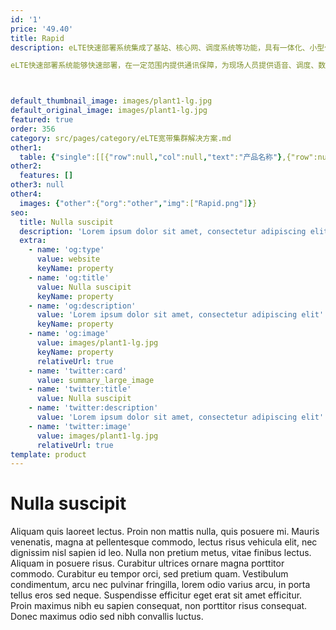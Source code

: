 ```yaml
---
id: '1'
price: '49.40'
title: Rapid
description: eLTE快速部署系统集成了基站、核心网、调度系统等功能，具有一体化、小型化的特点，特别适合紧急情况下需要快速部署的场景，比如网络瘫痪及大事件等情况。

eLTE快速部署系统能够快速部署，在一定范围内提供通讯保障，为现场人员提供语音、调度、数据传输、视频监控等业务，并支持微波和卫星等多种回传方式。



default_thumbnail_image: images/plant1-lg.jpg
default_original_image: images/plant1-lg.jpg
featured: true
order: 356
category: src/pages/category/eLTE宽带集群解决方案.md
other1: 
  table: {"single":[[{"row":null,"col":null,"text":"产品名称"},{"row":null,"col":null,"text":"Rapid快速部署系统"}],[{"row":null,"col":null,"text":"工作模式"},{"row":null,"col":null,"text":"LTE TDD "}],[{"row":null,"col":null,"text":"主机箱"},{"row":null,"col":null,"text":"必配 "}],[{"row":null,"col":null,"text":"射频箱"},{"row":null,"col":null,"text":"按频段选配"}],[{"row":null,"col":null,"text":"笔记本电脑"},{"row":null,"col":null,"text":"软件必配，硬件选配"}],[{"row":null,"col":null,"text":"电源箱"},{"row":null,"col":null,"text":"选配"}],[{"row":null,"col":null,"text":"天馈箱"},{"row":null,"col":null,"text":"根据场景选配 "}],[{"row":null,"col":null,"text":"车载部件"},{"row":null,"col":null,"text":"选配"}]]}
other2:
  features: []
other3: null
other4:
  images: {"other":{"org":"other","img":["Rapid.png"]}}
seo:
  title: Nulla suscipit
  description: 'Lorem ipsum dolor sit amet, consectetur adipiscing elit'
  extra:
    - name: 'og:type'
      value: website
      keyName: property
    - name: 'og:title'
      value: Nulla suscipit
      keyName: property
    - name: 'og:description'
      value: 'Lorem ipsum dolor sit amet, consectetur adipiscing elit'
      keyName: property
    - name: 'og:image'
      value: images/plant1-lg.jpg
      keyName: property
      relativeUrl: true
    - name: 'twitter:card'
      value: summary_large_image
    - name: 'twitter:title'
      value: Nulla suscipit
    - name: 'twitter:description'
      value: 'Lorem ipsum dolor sit amet, consectetur adipiscing elit'
    - name: 'twitter:image'
      value: images/plant1-lg.jpg
      relativeUrl: true
template: product
---
```


# Nulla suscipit

Aliquam quis laoreet lectus. Proin non mattis nulla, quis posuere mi. Mauris venenatis, magna at pellentesque commodo, lectus risus vehicula elit, nec dignissim nisl sapien id leo. Nulla non pretium metus, vitae finibus lectus. Aliquam in posuere risus. Curabitur ultrices ornare magna porttitor commodo. Curabitur eu tempor orci, sed pretium quam. Vestibulum condimentum, arcu nec pulvinar fringilla, lorem odio varius arcu, in porta tellus eros sed neque. Suspendisse efficitur eget erat sit amet efficitur. Proin maximus nibh eu sapien consequat, non porttitor risus consequat. Donec maximus odio sed nibh convallis luctus.
